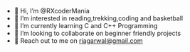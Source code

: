 - 👋 Hi, I’m @RXcoderMania
- 👀 I’m interested in reading,trekking,coding and basketball
- 🌱 I’m currently learning C and C++ Programming
- 💞️ I’m looking to collaborate on beginner friendly projects 
- 📩 Reach out to me on riagarwal@gmail.com

<!---
RXcoderMania/RXcoderMania is a ✨ special ✨ repository because its `README.md` (this file) appears on your GitHub profile.
You can click the Preview link to take a look at your changes.
--->
